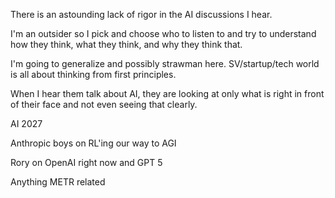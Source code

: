 

There is an astounding lack of rigor in the AI discussions I hear.

I'm an outsider so I pick and choose who to listen to and try to understand how they think, what they think, and why they think that.

I'm going to generalize and possibly strawman here. SV/startup/tech world is all about thinking from first principles.

When I hear them talk about AI, they are looking at only what is right in front of their face and not even seeing that clearly.


AI 2027

Anthropic boys on RL'ing our way to AGI

Rory on OpenAI right now and GPT 5

Anything METR related